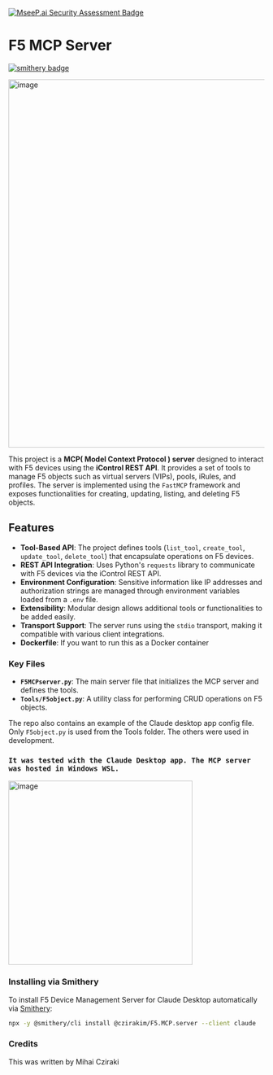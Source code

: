 [![MseeP.ai Security Assessment Badge](https://mseep.net/pr/czirakim-f5-mcp-server-badge.png)](https://mseep.ai/app/czirakim-f5-mcp-server)

# F5 MCP Server
[![smithery badge](https://smithery.ai/badge/@czirakim/F5.MCP.server)](https://smithery.ai/server/@czirakim/F5.MCP.server)

<img width="724" alt="image" src="https://github.com/user-attachments/assets/6bffb811-3e89-49fb-9d31-c7173afc9adc" />

This project is a **MCP( Model Context Protocol ) server** designed to interact with F5 devices using the **iControl REST API**. It provides a set of tools to manage F5 objects such as virtual servers (VIPs), pools, iRules, and profiles. The server is implemented using the `FastMCP` framework and exposes functionalities for creating, updating, listing, and deleting F5 objects.

## Features

- **Tool-Based API**: The project defines tools (`list_tool`, `create_tool`, `update_tool`, `delete_tool`) that encapsulate operations on F5 devices.
- **REST API Integration**: Uses Python's `requests` library to communicate with F5 devices via the iControl REST API.
- **Environment Configuration**: Sensitive information like IP addresses and authorization strings are managed through environment variables loaded from a `.env` file.
- **Extensibility**: Modular design allows additional tools or functionalities to be added easily.
- **Transport Support**: The server runs using the `stdio` transport, making it compatible with various client integrations.
- **Dockerfile**: If you want to run this as a Docker container

### Key Files

- **`F5MCPserver.py`**: The main server file that initializes the MCP server and defines the tools.
- **`Tools/F5object.py`**: A utility class for performing CRUD operations on F5 objects.

The repo also contains an example of the Claude desktop app config file.
Only `F5object.py` is used from the Tools folder. The others were used in development.

### `It was tested with the Claude Desktop app. The MCP server was hosted in Windows WSL.`


<img width="362" alt="image" src="https://github.com/user-attachments/assets/06ac07e0-2ab7-4675-8c7b-c3809bc364ad" />

### Installing via Smithery

To install F5 Device Management Server for Claude Desktop automatically via [Smithery](https://smithery.ai/server/@czirakim/F5.MCP.server):

```bash
npx -y @smithery/cli install @czirakim/F5.MCP.server --client claude
```


### Credits
This was written by Mihai Cziraki
